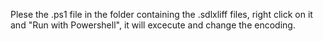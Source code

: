 Plese the .ps1 file in the folder containing the .sdlxliff files, right click on it and "Run with Powershell", it will excecute and change the encoding.
